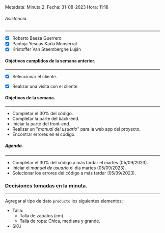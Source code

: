 Metadata:
Minuta 2.
Fecha: 31-08-2023
Hora: 11:18

###### Asistencia.
---
- [x] Roberto Baeza Guerrero
- [x] Pantoja Yescas Karla Monserrat 
- [x] Kristoffer Van Steemberghe Luján

#### Objetivos cumplidos de la semana anterior.
---
- [x] Seleccionar el cliente.
- [x] Realizar una visita con el cliente.


#### Objetivos de la semana.
---
- Completar el 30% del código.
- Completar la parte del back-end.
- Iniciar la parte del front-end.
- Realizar un "*manual del usuario*" para la web app del proyecto.
- Encontrar errores en el código.


##### Agenda.
---
- Completar el 30% del código a más tardar el martes (05/09/2023).
- Iniciar el *manual de usuario* el día martes (05/09/2023).
- Solucionar los errores del código a más tardar (05/09/2023).


### Decisiones tomadas en la minuta.
---
Agregar al tipo de dato ``producto`` los siguientes elementos:
- Talla: 
	- Talla de zapatos (cm).
	- Talla de ropa: Chica, mediana y grande.
- SKU


